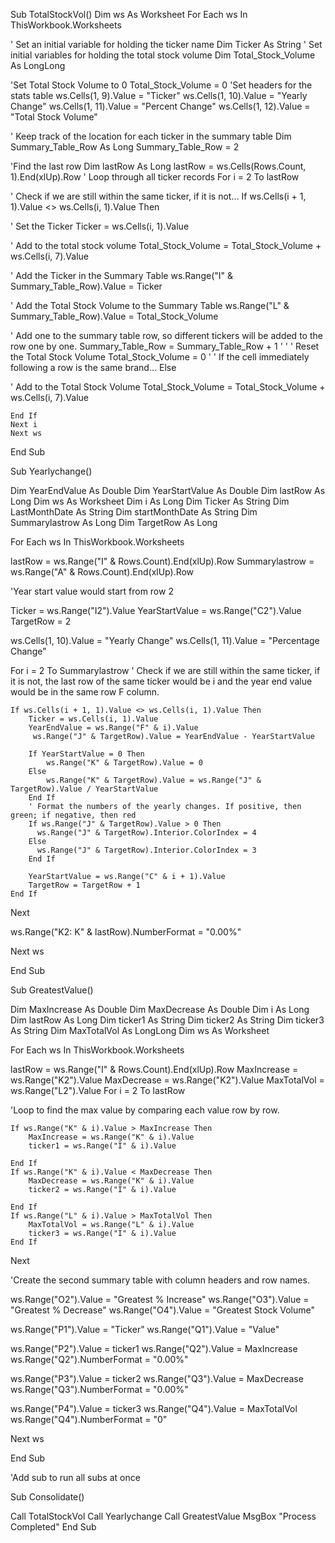 Sub TotalStockVol()
    Dim ws As Worksheet
    For Each ws In ThisWorkbook.Worksheets
    
' Set an initial variable for holding the ticker name
    Dim Ticker As String
' Set initial variables for holding the total stock volume
    Dim Total_Stock_Volume As LongLong
    
'Set Total Stock Volume to 0
    Total_Stock_Volume = 0
'Set headers for the stats table
    ws.Cells(1, 9).Value = "Ticker"
    ws.Cells(1, 10).Value = "Yearly Change"
    ws.Cells(1, 11).Value = "Percent Change"
    ws.Cells(1, 12).Value = "Total Stock Volume"

' Keep track of the location for each ticker in the summary table
    Dim Summary_Table_Row As Long
        Summary_Table_Row = 2

'Find the last row
  Dim lastRow As Long
        lastRow = ws.Cells(Rows.Count, 1).End(xlUp).Row
' Loop through all ticker records
    For i = 2 To lastRow

' Check if we are still within the same ticker, if it is not...
    If ws.Cells(i + 1, 1).Value <> ws.Cells(i, 1).Value Then

' Set the Ticker
    Ticker = ws.Cells(i, 1).Value

 ' Add to the total stock volume
    Total_Stock_Volume = Total_Stock_Volume + ws.Cells(i, 7).Value

' Add the Ticker in the Summary Table
    ws.Range("I" & Summary_Table_Row).Value = Ticker
    
' Add the Total Stock Volume to the Summary Table
    ws.Range("L" & Summary_Table_Row).Value = Total_Stock_Volume
    
' Add one to the summary table row, so different tickers will be added to the row one by one.
    Summary_Table_Row = Summary_Table_Row + 1
'
'      ' Reset the Total Stock Volume
    Total_Stock_Volume = 0
'
' If the cell immediately following a row is the same brand...
    Else

' Add to the Total Stock Volume
    Total_Stock_Volume = Total_Stock_Volume + ws.Cells(i, 7).Value

    End If
    Next i
    Next ws
    
End Sub

Sub Yearlychange()

Dim YearEndValue   As Double
Dim YearStartValue  As Double
Dim lastRow         As Long
Dim ws              As Worksheet
Dim i               As Long
Dim Ticker          As String
Dim LastMonthDate   As String
Dim startMonthDate  As String
Dim Summarylastrow  As Long
Dim TargetRow       As Long


For Each ws In ThisWorkbook.Worksheets

lastRow = ws.Range("I" & Rows.Count).End(xlUp).Row
Summarylastrow = ws.Range("A" & Rows.Count).End(xlUp).Row

'Year start value would start from row 2

Ticker = ws.Range("I2").Value
YearStartValue = ws.Range("C2").Value
TargetRow = 2

ws.Cells(1, 10).Value = "Yearly Change"
ws.Cells(1, 11).Value = "Percentage Change"

For i = 2 To Summarylastrow
    ' Check if we are still within the same ticker, if it is not, the last row of the same ticker would be i and the year end value would be in the same row F column.
    
    If ws.Cells(i + 1, 1).Value <> ws.Cells(i, 1).Value Then
        Ticker = ws.Cells(i, 1).Value
        YearEndValue = ws.Range("F" & i).Value
         ws.Range("J" & TargetRow).Value = YearEndValue - YearStartValue
        
        If YearStartValue = 0 Then
            ws.Range("K" & TargetRow).Value = 0
        Else
            ws.Range("K" & TargetRow).Value = ws.Range("J" & TargetRow).Value / YearStartValue
        End If
        ' Format the numbers of the yearly changes. If positive, then green; if negative, then red
        If ws.Range("J" & TargetRow).Value > 0 Then
          ws.Range("J" & TargetRow).Interior.ColorIndex = 4
        Else
          ws.Range("J" & TargetRow).Interior.ColorIndex = 3
        End If
        
        YearStartValue = ws.Range("C" & i + 1).Value
        TargetRow = TargetRow + 1
    End If
Next

ws.Range("K2: K" & lastRow).NumberFormat = "0.00%"

Next ws

End Sub

Sub GreatestValue()

Dim MaxIncrease As Double
Dim MaxDecrease As Double
Dim i   As Long
Dim lastRow     As Long
Dim ticker1      As String
Dim ticker2      As String
Dim ticker3      As String
Dim MaxTotalVol     As LongLong
Dim ws              As Worksheet

  For Each ws In ThisWorkbook.Worksheets
  
lastRow = ws.Range("I" & Rows.Count).End(xlUp).Row
MaxIncrease = ws.Range("K2").Value
MaxDecrease = ws.Range("K2").Value
MaxTotalVol = ws.Range("L2").Value
For i = 2 To lastRow

'Loop to find the max value by comparing each value row by row.

    If ws.Range("K" & i).Value > MaxIncrease Then
        MaxIncrease = ws.Range("K" & i).Value
        ticker1 = ws.Range("I" & i).Value
        
    End If
    If ws.Range("K" & i).Value < MaxDecrease Then
        MaxDecrease = ws.Range("K" & i).Value
        ticker2 = ws.Range("I" & i).Value
        
    End If
    If ws.Range("L" & i).Value > MaxTotalVol Then
        MaxTotalVol = ws.Range("L" & i).Value
        ticker3 = ws.Range("I" & i).Value
    End If

Next

'Create the second summary table with column headers and row names.

ws.Range("O2").Value = "Greatest % Increase"
ws.Range("O3").Value = "Greatest % Decrease"
ws.Range("O4").Value = "Greatest Stock Volume"


ws.Range("P1").Value = "Ticker"
ws.Range("Q1").Value = "Value"

ws.Range("P2").Value = ticker1
ws.Range("Q2").Value = MaxIncrease
ws.Range("Q2").NumberFormat = "0.00%"

ws.Range("P3").Value = ticker2
ws.Range("Q3").Value = MaxDecrease
ws.Range("Q3").NumberFormat = "0.00%"

ws.Range("P4").Value = ticker3
ws.Range("Q4").Value = MaxTotalVol
ws.Range("Q4").NumberFormat = "0"

Next ws

End Sub

'Add sub to run all subs at once

Sub Consolidate()

Call TotalStockVol
Call Yearlychange
Call GreatestValue
MsgBox "Process Completed"
End Sub




